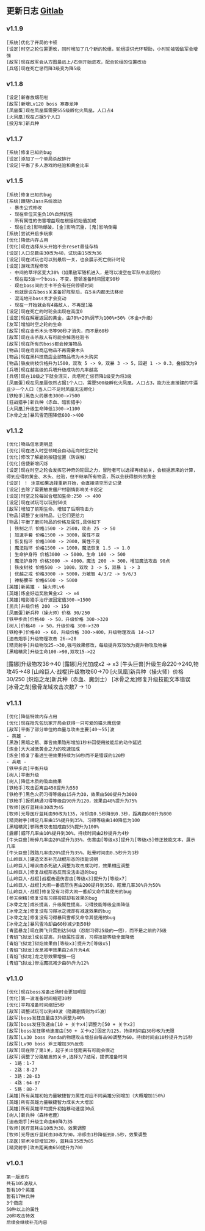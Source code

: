 ## 更新日志 <a href="https://gitlab.com/h-w3x/h-war3/tree/master/w3xMaps/hyperSpaceTD" target="_blank">Gitlab</a>
### v1.1.9
    [系统]优化了开局的卡顿
    [设定]时空之轮位置更改，同时增加了几个新的轮组，轮组提供光环帮助，小时轮被毁敌军会增强
    [敌军]现在敌军会从方图最远上/右侧开始进攻，配合轮组的位置改动
    [兵塔]现在死亡惩罚降3级变为降5级
### v1.1.8
    [设定]新春放烟花啦
    [敌军]新增Lv120 boss 寒春龙神
    [凤凰蛋]现在凤凰蛋需要555级孵化火凤凰，人口占4
    [火凤凰]现在占据5个人口
    [投刃车]新兵种
### v1.1.7
    [系统]修复已知的bug
    [设定]添加了一个单局杀敌排行
    [设定]平衡了多人游戏的经验和黄金比率
### v1.1.5
    [系统]修复已知的bug
    [系统]跟随hJass系统改动
     - 暴击公式修改
     - 现在单位天生负10%自然抗性
     - 所有属性的伤害增益现在根据初始值加成
     - 现在[龙]影响爆破，[金]影响沉重，[鬼]影响倒霉
    [系统]尝试开启多玩家
    [优化]降低内存占用
    [优化]现在选择从头开始不会reset最佳存档
    [设定]人口总数由30改为48，试玩由15改为36
    [设定]现在试玩也可以到最后一关，也会展示死亡倒计时轮
    [设定]游戏流程修改
     - 中间的草坪区变大30%（如果敌军随机进入，是可以凌空在军队中出现的）
     - 现在每5波一个boss，不变，整顿准备时间固定90秒
     - 现在boss间的关卡不会有任何停顿时间
     - 也就是说在boss关准备好阵型后，在5关内都无法移动
     - 混沌地形boss关才会变动
     - 现在一开始就会有4路敌人，不再是1路
    [设定]现在死亡的时轮会出现在高度0
    [设定]现在解雇返回的黄金，由70%+20%调节为100%+50%（本金+升级）
    [友军]增加时空之轮的生命
    [敌军]现在金币木头书等90秒才消失，而不是60秒
    [敌军]现在击杀敌人有可能会掉落经验书
    [敌军]现在所有的boss都会掉落物品
    [物品]现在奇异商店物品不再需要木头
    [物品]现在黑科技商店全部物品改为木头购买
    [物品]铁皮树枝价格升为1500，双攻 5 -> 9，双暴 3 -> 5，回避 1 -> 0.3，叠加改为9
    [兵塔]现在越高级的兵塔升级成功的几率越高
    [兵塔]现在10级之下就会泯灭，兵塔死亡惩罚降1级变为将3级
    [凤凰蛋]现在凤凰蛋依然占据1个人口，需要500级孵化火凤凰，人口占3，能力比直接建的牛逼且少一个人口（当人口不足时凤凰无法孵化）
    [铁枪手]黑色火药暴击3000->7500
    [狂战猎手]新兵种（赤血、暗影猎手）
    [火凤凰]升级生命降低1300->1100
    [冰骨之龙]暴风雪范围降低600->400
### v1.1.2
    [优化]物品信息更明显
    [优化]现在进入时空领域会自动走向时空之轮
    [优化]修改了解雇的按钮位置（防误触）
    [优化]信使新增闪烁
    [设定]现在时空之轮会发挥它神奇的轮回之力，冒险者可以选择再续前关，会根据原来的计算，得到应得的黄金、木头、经验，但不继承所有物品，所以会获得额外的黄金
    [设定] ！ 注意如果选择重新开始，会直接清空历史记录
    [设定]去除了需要触发僵尸村剧情影响关卡设定
    [设定]时空之轮每回合增加生命:250 -> 400
    [设定]现在试玩可以玩到50关
    [敌军]增加了前期生命，增加了后期攻击力
    [物品]调整了支线物品，让它们更给力
    [物品]平衡了磨坊物品的价格及属性,具体如下
     | 铁制之爪 价格1500 -> 2500，攻击 25 -> 50
     | 加速手套 价格1500 -> 3000，属性不变
     | 恢复指环 价格1000 -> 2000，属性不变
     | 魔法指环 价格1500 -> 1000，魔法恢复 1.5 -> 1.0
     | 生命护身符 价格3000 -> 5000，生命 100 -> 500
     | 魔法护身符 价格3000 -> 4000，魔法 200 -> 300，增加魔法攻击 90点
     | 铁皮树枝 价格500 -> 1000，双攻 3 -> 5，双暴 1 -> 3
     | 优越之戒 价格3000 -> 5000，力敏智 4/3/2 -> 9/6/3
     | 神秘腰带 价格6500 -> 5000
    [英雄]新英雄 - 操火师Lv6
    [英雄]炼金好运奖励黄金x2 -> x4
    [英雄]暗影猎手治疗波固定值300->1500
    [民兵]升级价格 200 -> 150
    [凤凰蛋]新兵种（操火师）价格 30/250
    [铁甲步兵]价格40 -> 50，升级价格 300->320
    [树人]价格40 -> 50，升级价格 300->320
    [铁枪手]价格40 -> 60，升级价格 300->400，升级物理攻击 14->17
    [迫击炮手]升级物理攻击 26->28
    [精灵射手]升级物攻25->30,强弓效果修改，每级提升双攻改为提升物攻及物暴
    [黑暗精灵]升级生命100->90,双攻15->22
[露娜]升级物攻36->40
[露娜]月光加成x2 -> x3
[牛头巨兽]升级生命220->240,物攻45->48
[山岭巨人·战棍]升级物攻60->70
[火凤凰]新兵种（操火师）价格 30/250
[炽焰之龙]新兵种（赤血、魔剑士）
[冰骨之龙]修复升级技能文本错误
[冰骨之龙]傲骨龙域攻击次数7 -> 10
### v1.1.1
    [优化]降低特效内存占用
    [优化]现在抢先包玩家开局会获得一只可爱的猫头鹰信使
    [敌军]平衡了部分单位的血量与攻击主要[40～55]波
    - 英雄 -
    [黑游]黑暗之箭、寡言效果隐形增加1秒补回使用技能后的动作延迟
    [炼金]大大减低黄金之力的攻速加成
    [炼金]修复了看透生德效果持续为50秒而不是错误的120秒
    - 兵塔 -
    [铁甲步兵]平衡升级
    [树人]平衡升级
    [树人]降低木质的吸血效果
    [铁枪手]攻击距离由450提升为550
    [铁枪手]黑色火药习得等级由15升为30，效果由500提升为3000
    [铁枪手]扳机精通习得等级由90升为120，效果由40%提升为75%
    [牧师]医疗蓝耗由30改为45
    [牧师]光导医疗蓝耗由90改为135，冷却由0.5秒降到0.3秒，距离由600升为800
    [精灵射手]缚足几率由15%提升到35%，习得等级由140降低为100
    [黑暗精灵]邪殇贵攻击加成由55%提升为100%
    [露娜]威吓几率由10%提升到30%，持续时间由2秒提升为4秒
    [牛头巨兽]粉碎几率由20%提升为35%，伤害由[等级x3]提升为[等级x5]修正技能文本，展示几率
    [牛头巨兽]践踏几率由20%提升为35%，眩晕时间由0.5秒升为1秒
    [山岭巨人]建造文本补充战棍形态的技能说明
    [山岭巨人]嘲讽由杀死敌人调整为攻击成功时，效果相应调整
    [山岭巨人]修复战棍形态反而没法击退的bug
    [山岭巨人·战棍]战棍击退伤害由[等级x3]提升为[等级x7]
    [山岭巨人·战棍]大闹一番底层伤害由200提升到350，眩晕几率30%升为50%
    [山岭巨人·战棍]修复没有习得大闹一番却又命令其使用的bug
    [参天树精]修复没有习得投掷却有效果的bug
    [冰骨之龙]成长提高，升级属性提高，习得技能等级全面降低
    [冰骨之龙]修复没有习得冰之魂却有减速效果的bug
    [冰骨之龙]修复没有习得暴风雪却又命令其使用的bug
    [冰骨之龙]暴风雪冷却由60秒减少到50秒
    [青蓝暴龙]现在腾飞只需到达50级（忍耐习得25级的一倍），而不是之前的75级
    [青焰飞狱龙]成长提高，升级属性提高，习得技能等级全面降低
    [青焰飞狱龙]狱焰效果由[等级x3]提升为[等级x5]
    [青焰飞狱龙]龙息减甲效果由2点升为4点
    [青焰飞狱龙]龙之怒效果增强一倍
    [青焰飞狱龙]惨沼魔抗减少由8%升为12%
### v1.1.0
    [优化]现在boss准备出场时会更加明显
    [优化]第一波准备时间缩短30秒
    [优化]平均准备时间缩短5秒
    [敌军]调整试玩可以到40波（隐藏剧情则为45波）
    [敌军]boss发狂血量由33%调整为40%
    [敌军]boss发狂攻速由[10 + 关卡x4]调整为[50 + 关卡x2]
    [敌军]boss发狂移动速度由[50 + 关卡x2]固定为125，持续时间由30秒改为无限
    [敌军]Lv30 boss Panda的物理攻击增益由每击90调整为60，持续时间由10秒提升为15秒
    [敌军]Lv90 boss 斧王增加30%反伤
    [敌军]现在除了第1关，起于关出怪距离有可能会很近
    [敌军]调整了分路触发的关卡,选择3/7结尾，提供准备时间
     - 1路：1-7
     - 2路：8-27
     - 3路：28-63
     - 4路：64-87
     - 5路：88-?
    [英雄]所有英雄初始力量敏捷智力属性对应不同英雄分别增加（大概增加150%）
    [英雄]所有英雄力量敏捷智力成长大大增加
    [英雄]所有英雄平均提升初始移动速度30点
    [树人]新兵种（森林老鹿）
    [迫击炮手]升级生命由60降为35
    [牧师]医疗蓝耗由10改为30，效果调整
    [牧师]光导医疗蓝耗由30改为90，冷却由1秒降低到0.5秒，效果调整
    [巫医]邪术冷却增加2秒，蓝耗由35改为85
    [精灵射手]攻击距离由650提升为700
### v1.0.1
    第一版发布
    共有105波敌人
    暂有10个英雄
    暂有17种兵种
    3个商店
    50种以上的属性
    20种攻击特效
    后续会继续补充内容
